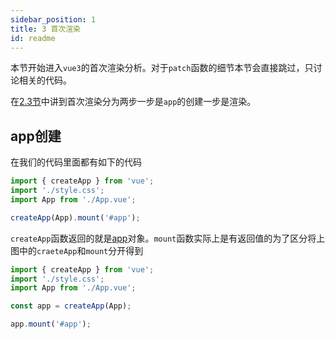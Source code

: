 ```yaml
---
sidebar_position: 1
title: 3 首次渲染
id: readme
---
```


本节开始进入`vue3`的首次渲染分析。对于`patch`函数的细节本节会直接跳过，只讨论相关的代码。

在[2.3节](../chapter2/run.md)中讲到首次渲染分为两步一步是`app`的创建一步是渲染。

## app创建

在我们的代码里面都有如下的代码

```js title="main.js"
import { createApp } from 'vue';
import './style.css';
import App from './App.vue';

createApp(App).mount('#app');
```

`createApp`函数返回的就是[app](../chapter2/datastructure.md#app)对象。`mount`函数实际上是有返回值的为了区分将上图中的`craeteApp`和`mount`分开得到

```js showLineNumbers title="main.js"
import { createApp } from 'vue';
import './style.css';
import App from './App.vue';

const app = createApp(App);

app.mount('#app');
```
